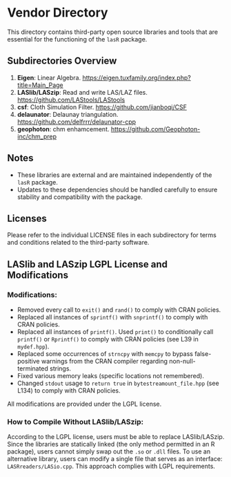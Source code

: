 # Vendor Directory

This directory contains third-party open source libraries and tools that are essential for the functioning of the `lasR` package.

## Subdirectories Overview

1. **Eigen**: Linear Algebra. https://eigen.tuxfamily.org/index.php?title=Main_Page
2. **LASlib/LASzip**: Read and write LAS/LAZ files. https://github.com/LAStools/LAStools
3. **csf**: Cloth Simulation Filter. https://github.com/jianboqi/CSF
4. **delaunator**: Delaunay triangulation. https://github.com/delfrrr/delaunator-cpp
5. **geophoton**: chm enhamcement. https://github.com/Geophoton-inc/chm_prep

## Notes
- These libraries are external and are maintained independently of the `lasR` package.
- Updates to these dependencies should be handled carefully to ensure stability and compatibility with the package.

## Licenses
Please refer to the individual LICENSE files in each subdirectory for terms and conditions related to the third-party software.

## LASlib and LASzip LGPL License and Modifications

### Modifications:
- Removed every call to `exit()` and `rand()` to comply with CRAN policies.
- Replaced all instances of `sprintf()` with `snprintf()` to comply with CRAN policies.
- Replaced all instances of `printf()`. Used `print()` to conditionally call `printf()` or `Rprintf()` to comply with CRAN policies (see L39 in `mydef.hpp`).
- Replaced some occurrences of `strncpy` with `memcpy` to bypass false-positive warnings from the CRAN compiler regarding non-null-terminated strings.
- Fixed various memory leaks (specific locations not remembered).
- Changed `stdout` usage to `return true` in `bytestreamount_file.hpp` (see L134) to comply with CRAN policies.

All modifications are provided under the LGPL license.

### How to Compile Without LASlib/LASzip:

According to the LGPL license, users must be able to replace LASlib/LASzip. Since the libraries are statically linked (the only method permitted in an R package), users cannot simply swap out the `.so` or `.dll` files. To use an alternative library, users can modify a single file that serves as an interface: `LASRreaders/LASio.cpp`. This approach complies with LGPL requirements.
